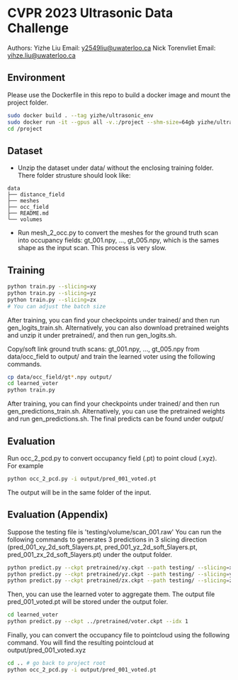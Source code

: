 # CVPR 2023 Ultrasonic Data Challenge
Authors:
Yizhe Liu Email: y2549liu@uwaterloo.ca
Nick Torenvliet Email: yihze.liu@uwaterloo.ca

## Environment
Please use the Dockerfile in this repo to build a docker image and mount the project folder. 
```bash
sudo docker build . --tag yizhe/ultrasonic_env
sudo docker run -it --gpus all -v.:/project --shm-size=64gb yizhe/ultrasonic_env
cd /project
```

## Dataset
- Unzip the dataset under data/ without the enclosing training folder. There folder strusture should look like: 
```
data
├── distance_field
├── meshes
├── occ_field
├── README.md
└── volumes
```

- Run mesh_2_occ.py to convert the meshes for the ground truth scan into occupancy fields: gt_001.npy, ..., gt_005.npy, which is the sames shape as the input scan. This process is very slow. 


## Training
```bash
python train.py --slicing=xy
python train.py --slicing=yz
python train.py --slicing=zx
# You can adjust the batch size
```
After training, you can find your checkpoints under trained/ and then run gen_logits_train.sh. 
Alternatively, you can also download pretrained weights and unzip it under pretrained/, and then run gen_logits.sh.

Copy/soft link ground truth scans: gt_001.npy, ..., gt_005.npy from data/occ_field to output/ and train the learned voter using the following commands. 

```bash
cp data/occ_field/gt*.npy output/
cd learned_voter
python train.py
```
After training, you can find your checkpoints under trained/ and then run gen_predictions_train.sh. 
Alternatively, you can use the pretrained weights and run gen_predictions.sh.
The final predicts can be found under output/



## Evaluation 
Run occ_2_pcd.py to convert occupancy field (.pt) to point cloud (.xyz).  
For example
```bash
python occ_2_pcd.py -i output/pred_001_voted.pt
```
The output will be in the same folder of the input.  


## Evaluation (Appendix)
Suppose the testing file is 'testing/volume/scan_001.raw'
You can run the following commands to generates 3 predictions in 3 slicing direction (pred_001_xy_2d_soft_5layers.pt, pred_001_yz_2d_soft_5layers.pt, pred_001_zx_2d_soft_5layers.pt) under the output folder. 

```bash
python predict.py --ckpt pretrained/xy.ckpt --path testing/ --slicing=xy --idx 1 --label=soft
python predict.py --ckpt pretrained/yz.ckpt --path testing/ --slicing=yz --idx 1 --label=soft
python predict.py --ckpt pretrained/zx.ckpt --path testing/ --slicing=zx --idx 1 --label=soft
```

Then, you can use the learned voter to aggregate them. The output file pred_001_voted.pt will be stored under the output foler.
```bash
cd learned_voter
python predict.py --ckpt ../pretrained/voter.ckpt --idx 1
```

Finally, you can convert the occupancy file to pointcloud using the following command. 
You will find the resulting pointcloud at output/pred_001_voted.xyz

```bash
cd .. # go back to project root
python occ_2_pcd.py -i output/pred_001_voted.pt
```